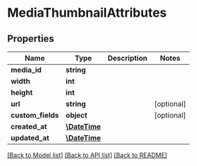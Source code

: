# MediaThumbnailAttributes

## Properties
Name | Type | Description | Notes
------------ | ------------- | ------------- | -------------
**media_id** | **string** |  | 
**width** | **int** |  | 
**height** | **int** |  | 
**url** | **string** |  | [optional] 
**custom_fields** | **object** |  | [optional] 
**created_at** | [**\DateTime**](\DateTime.md) |  | 
**updated_at** | [**\DateTime**](\DateTime.md) |  | 

[[Back to Model list]](../../README.md#documentation-for-models) [[Back to API list]](../../README.md#documentation-for-api-endpoints) [[Back to README]](../../README.md)

